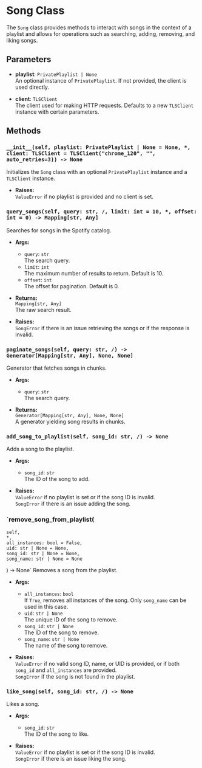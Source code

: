 # Song Class

The `Song` class provides methods to interact with songs in the context of a playlist and allows for operations such as searching, adding, removing, and liking songs.

## Parameters

- **playlist**: `PrivatePlaylist | None`  
  An optional instance of `PrivatePlaylist`. If not provided, the client is used directly.

- **client**: `TLSClient`  
  The client used for making HTTP requests. Defaults to a new `TLSClient` instance with certain parameters.

## Methods

### `__init__(self, playlist: PrivatePlaylist | None = None, *, client: TLSClient = TLSClient("chrome_120", "", auto_retries=3)) -> None`
Initializes the `Song` class with an optional `PrivatePlaylist` instance and a `TLSClient` instance.

- **Raises:**  
  `ValueError` if no playlist is provided and no client is set.

### `query_songs(self, query: str, /, limit: int = 10, *, offset: int = 0) -> Mapping[str, Any]`
Searches for songs in the Spotify catalog.

- **Args:**
  - `query`: `str`  
    The search query.
  - `limit`: `int`  
    The maximum number of results to return. Default is 10.
  - `offset`: `int`  
    The offset for pagination. Default is 0.

- **Returns:**  
  `Mapping[str, Any]`  
  The raw search result.

- **Raises:**  
  `SongError` if there is an issue retrieving the songs or if the response is invalid.

### `paginate_songs(self, query: str, /) -> Generator[Mapping[str, Any], None, None]`
Generator that fetches songs in chunks.

- **Args:**
  - `query`: `str`  
    The search query.

- **Returns:**  
  `Generator[Mapping[str, Any], None, None]`  
  A generator yielding song results in chunks.

### `add_song_to_playlist(self, song_id: str, /) -> None`
Adds a song to the playlist.

- **Args:**
  - `song_id`: `str`  
    The ID of the song to add.

- **Raises:**  
  `ValueError` if no playlist is set or if the song ID is invalid.  
  `SongError` if there is an issue adding the song.

### `remove_song_from_playlist(
    self,
    *,
    all_instances: bool = False,
    uid: str | None = None,
    song_id: str | None = None,
    song_name: str | None = None
) -> None`
Removes a song from the playlist.

- **Args:**
  - `all_instances`: `bool`  
    If `True`, removes all instances of the song. Only `song_name` can be used in this case.
  - `uid`: `str | None`  
    The unique ID of the song to remove.
  - `song_id`: `str | None`  
    The ID of the song to remove.
  - `song_name`: `str | None`  
    The name of the song to remove.

- **Raises:**  
  `ValueError` if no valid song ID, name, or UID is provided, or if both `song_id` and `all_instances` are provided.  
  `SongError` if the song is not found in the playlist.

### `like_song(self, song_id: str, /) -> None`
Likes a song.

- **Args:**
  - `song_id`: `str`  
    The ID of the song to like.

- **Raises:**  
  `ValueError` if no playlist is set or if the song ID is invalid.  
  `SongError` if there is an issue liking the song.